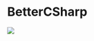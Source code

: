 # BetterCSharp
<img src="https://capsule-render.vercel.app/api?type=waving&color=auto&height=200&section=header&text=BetterCSharp&fontSize=90" />
